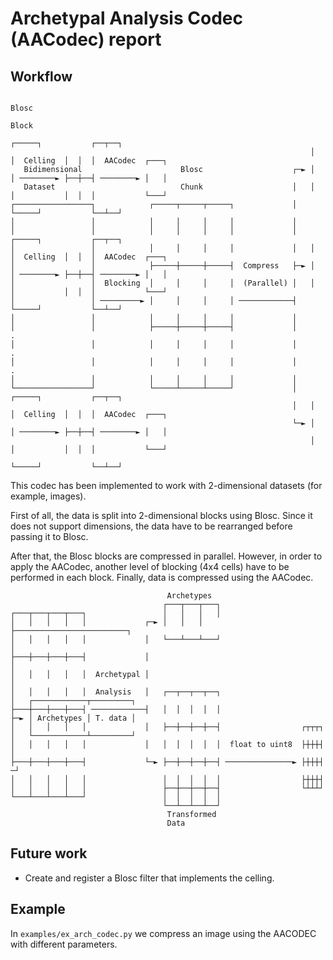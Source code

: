 # Archetypal Analysis Codec (AACodec) report

## Workflow

```
                                                                    Blosc
                                                                    Block
                                                                   ┌─────┐           ┌──┬──┐
                                                                   │     │  Celling  │  │  │  AACodec  ┌───┐
   Bidimensional                      Blosc                    ┌─► │     │ ────────► ├──┼──┤ ────────► │   │
   Dataset                            Chunk                    │   │     │           │  │  │           └───┘
┌─────────────────┐            ┌─────┬─────┬─────┐             │   └─────┘           └──┴──┘
│                 │            │     │     │     │             │
│                 │            │     │     │     │             │   ┌─────┐           ┌──┬──┐
│                 │            │     │     │     │             │   │     │  Celling  │  │  │  AACodec  ┌───┐
│                 │            ├─────┼─────┼─────┤  Compress   ├─► │     │ ────────► ├──┼──┤ ────────► │   │
│                 │  Blocking  │     │     │     │  (Parallel) │   │     │           │  │  │           └───┘
│                 │ ─────────► │     │     │     │ ────────────┤   └─────┘           └──┴──┘
│                 │            │     │     │     │             │
│                 │            ├─────┼─────┼─────┤             │      .
│                 │            │     │     │     │             │      .
│                 │            │     │     │     │             │      .
│                 │            │     │     │     │             │
└─────────────────┘            └─────┴─────┴─────┘             │   ┌─────┐           ┌──┬──┐
                                                               │   │     │  Celling  │  │  │  AACodec  ┌───┐
                                                               └─► │     │ ────────► ├──┼──┤ ────────► │   │
                                                                   │     │           │  │  │           └───┘
                                                                   └─────┘           └──┴──┘
```

This codec has been implemented to work with 2-dimensional datasets (for example, images).

First of all, the data is split into 2-dimensional blocks using Blosc.
Since it does not support dimensions, the data have to be rearranged before passing it to Blosc.

After that, the Blosc blocks are compressed in parallel.
However, in order to apply the AACodec, another level of blocking (4x4 cells) have to be performed in each block.
Finally, data is compressed using the AACodec.
```
                                   Archetypes
                                  ┌───┬───┬───┐
┌───┬───┬───┬───┐                 │   │   │   │
│   │   │   │   │             ┌─► │   │   │   ├─────────────────────────┐
│   │   │   │   │             │   └───┴───┴───┘                         │
├───┼───┼───┼───┤             │                                         │
│   │   │   │   │  Archetypal │                                         │
│   │   │   │   │  Analysis   │   ┌──┬──┬──┬──┐                         │   ┌────────────┬─────────┐
├───┼───┼───┼───┤ ────────────┤   │  │  │  │  │                         ├─► │ Archetypes │ T. data │
│   │   │   │   │             │   ├──┼──┼──┼──┤                  ┌┬┬┬┐  │   └────────────┴─────────┘
│   │   │   │   │             │   │  │  │  │  │  float to uint8  ├┼┼┼┤  │
├───┼───┼───┼───┤             └─► ├──┼──┼──┼──┤ ───────────────► ├┼┼┼┤ ─┘
│   │   │   │   │                 │  │  │  │  │                  ├┼┼┼┤
│   │   │   │   │                 ├──┼──┼──┼──┤                  └┴┴┴┘
└───┴───┴───┴───┘                 │  │  │  │  │
                                  └──┴──┴──┴──┘
                                   Transformed
                                   Data
```
## Future work

- Create and register a Blosc filter that implements the celling. 


## Example

In `examples/ex_arch_codec.py` we compress an image using the AACODEC with different 
parameters.
